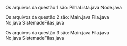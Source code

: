 Os arquivos da questão 1 são:
  PilhaLista.java
  Node.java

Os arquivos da questão 2 são:
  Main.java
  Fila.java  
  No.java
  SistemadeFilas.java

Os arquivos da questão 3 são:
  Main.java
  Fila.java  
  No.java
  SistemadeFilas.java
